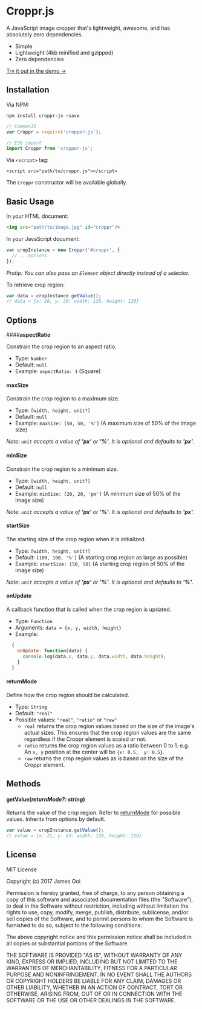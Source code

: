 # Croppr.js

A JavaScript image cropper that's lightweight, awesome, and has absolutely zero dependencies.

* Simple
* Lightweight (4kb minified and gzipped)
* Zero dependencies

[Try it out in the demo →](https://google.com)



## Installation

Via NPM:

```
npm install croppr-js —save
```

```javascript
// CommonJS
var Croppr = require('cropper-js');

// ES6 import
import Croppr from 'cropper-js';
```

Via `<script>` tag:

```
<script src="path/to/croppr.js"></script>
```

The `Croppr` constructor will be available globally.



## Basic Usage

In your HTML document:

```html
<img src="path/to/image.jpg" id="croppr"/>
```

In your JavaScript document:

```javascript
var cropInstance = new Croppr('#croppr', {
  // ...options
});
```

_Protip: You can also pass an `Element` object directly instead of a selector._

To retrieve crop region:

```javascript
var data = cropInstance.getValue();
// data = {x: 20, y: 20: width: 120, height: 120}
```



## Options

####**aspectRatio**

Constrain the crop region to an aspect ratio.

* Type: `Number`
* Default: `null`
* Example: `aspectRatio: 1` (Square)



#### **maxSize**

Constrain the crop region to a maximum size.

* Type: `[width, height, unit?]`
* Default: `null`
* Example: `maxSize: [50, 50, '%']` (A maximum size of 50% of the image size)

_Note: `unit` accepts a value of **'px'** or **'%'**. It is optional and defaults to **'px'**._



#### **minSize**

Constrain the crop region to a minimum size.

- Type: `[width, height, unit?]`
- Default: `null`
- Example: `minSize: [20, 20, 'px']` (A minimum size of 50% of the image size)

_Note: `unit` accepts a value of **'px'** or **'%'**. It is optional and defaults to **'px'**._



#### **startSize**

The starting size of the crop region when it is initialized.

- Type: `[width, height, unit?]`
- Default: `[100, 100, '%']` (A starting crop region as large as possible)
- Example: `startSize: [50, 50]` (A starting crop region of 50% of the image size)

_Note: `unit` accepts a value of **'px'** or **'%'**. It is optional and defaults to **'%'**._



#### **onUpdate**

A callback function that is called when the crop region is updated.

* Type: `Function`
* Arguments: `data = {x, y, width, height}`
* Example:
```javascript
  {
    onUpdate: function(data) {
      console.log(data.x, data.y, data.width, data.height);
    }
  }
```



#### **returnMode**

Define how the crop region should be calculated.

* Type: `String`
* Default: `"real"`
* Possible values: `"real"`, `"ratio"` or `"raw"`
  * `real` returns the crop region values based on the size of the image's actual sizes. This ensures that the crop region values are the same regardless if the Croppr element is scaled or not.
  * `ratio` returns the crop region values as a ratio between 0 to 1. e.g. An `x, y` position at the center will be `{x: 0.5,  y: 0.5}`.
  * `raw` returns the crop region values as is based on the size of the Croppr element.



## Methods

#### **getValue(_returnMode?: string_)**

Returns the value of the crop region. Refer to [returnMode](#returnmode) for possible values. Inherits from options by default.

```javascript
var value = cropInstance.getValue();
// value = {x: 21, y: 63: width: 120, height: 120}
```



## License

MIT License

Copyright (c) 2017 James Ooi

Permission is hereby granted, free of charge, to any person obtaining a copy
of this software and associated documentation files (the "Software"), to deal
in the Software without restriction, including without limitation the rights
to use, copy, modify, merge, publish, distribute, sublicense, and/or sell
copies of the Software, and to permit persons to whom the Software is
furnished to do so, subject to the following conditions:

The above copyright notice and this permission notice shall be included in all
copies or substantial portions of the Software.

THE SOFTWARE IS PROVIDED "AS IS", WITHOUT WARRANTY OF ANY KIND, EXPRESS OR
IMPLIED, INCLUDING BUT NOT LIMITED TO THE WARRANTIES OF MERCHANTABILITY,
FITNESS FOR A PARTICULAR PURPOSE AND NONINFRINGEMENT. IN NO EVENT SHALL THE
AUTHORS OR COPYRIGHT HOLDERS BE LIABLE FOR ANY CLAIM, DAMAGES OR OTHER
LIABILITY, WHETHER IN AN ACTION OF CONTRACT, TORT OR OTHERWISE, ARISING FROM,
OUT OF OR IN CONNECTION WITH THE SOFTWARE OR THE USE OR OTHER DEALINGS IN THE
SOFTWARE.
